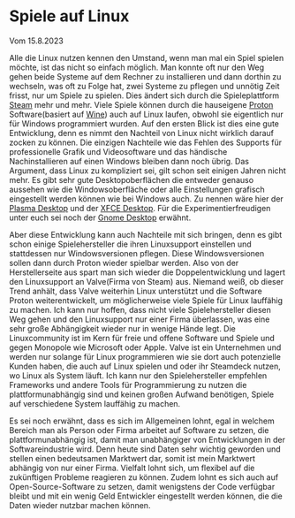 # Spiele auf Linux
Vom 15.8.2023

Alle die Linux nutzen kennen den Umstand, wenn man mal ein Spiel spielen möchte, ist das nicht so einfach möglich. Man konnte oft nur den Weg gehen beide Systeme auf dem Rechner zu installieren und dann dorthin zu wechseln, was oft zu Folge hat, zwei Systeme zu pflegen und unnötig Zeit frisst, nur um Spiele zu spielen. Dies ändert sich durch die Spieleplattform [Steam](https://store.steampowered.com/) mehr und mehr. Viele Spiele können durch die hauseigene [Proton](https://de.wikipedia.org/wiki/Proton_(Software)) Software(basiert auf [Wine](https://de.wikipedia.org/wiki/Wine)) auch auf Linux laufen, obwohl sie eigentlich nur für Windows programmiert wurden. Auf den ersten Blick ist dies eine gute Entwicklung, denn es nimmt den Nachteil von Linux nicht wirklich darauf zocken zu können. Die einzigen Nachteile wie das Fehlen des Supports für professionelle Grafik und Videosoftware und das händische Nachinstallieren auf einen Windows bleiben dann noch übrig. Das Argument, dass Linux zu kompliziert sei, gilt schon seit einigen Jahren nicht mehr. Es gibt sehr gute Desktopoberflächen die entweder genauso aussehen wie die Windowsoberfläche oder alle Einstellungen grafisch eingestellt werden können wie bei Windows auch. Zu nennen wäre hier der [Plasma Desktop](https://de.wikipedia.org/wiki/KDE_Plasma_5) und der [XFCE Desktop](https://de.wikipedia.org/wiki/Xfce). Für die Experimentierfreudigen unter euch sei noch der [Gnome Desktop](https://de.wikipedia.org/wiki/Gnome) erwähnt.

Aber diese Entwicklung kann auch Nachteile mit sich bringen, denn es gibt schon einige Spielehersteller die ihren Linuxsupport einstellen und stattdessen nur Windowsversionen pflegen. Diese Windowsversionen sollen dann durch Proton wieder spielbar werden. Also von der Herstellerseite aus spart man sich wieder die Doppelentwicklung und lagert den Linuxsupport an Valve(Firma von Steam) aus. Niemand weiß, ob dieser Trend anhält, dass Valve weiterhin Linux unterstützt und die Software Proton weiterentwickelt, um möglicherweise viele Spiele für Linux lauffähig zu machen. Ich kann nur hoffen, dass nicht viele Spielehersteller diesen Weg gehen und den Linuxsupport nur einer Firma überlassen, was eine sehr große Abhängigkeit wieder nur in wenige Hände legt. Die Linuxcommunity ist im Kern für freie und offene Software und Spiele und gegen Monopole wie Microsoft oder Apple. Valve ist ein Unternehmen und werden nur solange für Linux programmieren wie sie dort auch potenzielle Kunden haben, die auch auf Linux spielen und oder ihr Steamdeck nutzen, wo Linux als System läuft. Ich kann nur den Spielehersteller empfehlen Frameworks und andere Tools für Programmierung zu nutzen die plattformunabhängig sind und keinen großen Aufwand benötigen, Spiele auf verschiedene System lauffähig zu machen.

Es sei noch erwähnt, dass es sich im Allgemeinen lohnt, egal in welchem Bereich man als Person oder Firma arbeitet auf Software zu setzen, die plattformunabhängig ist, damit man unabhängiger von Entwicklungen in der Softwareindustrie wird. Denn heute sind Daten sehr wichtig geworden und stellen einen bedeutsamen Marktwert dar, somit ist mein Marktwert abhängig von nur einer Firma. Vielfalt lohnt sich, um flexibel auf die zukünftigen Probleme reagieren zu können. Zudem lohnt es sich auch auf Open-Source-Software zu setzen, damit wenigstens der Code verfügbar bleibt und mit ein wenig Geld Entwickler eingestellt werden können, die die Daten wieder nutzbar machen können.
